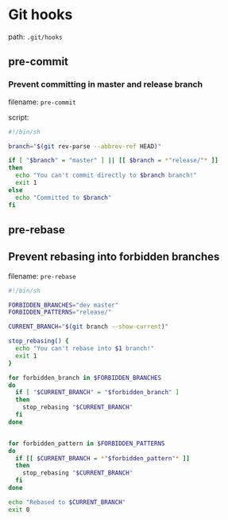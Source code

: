 # Git hooks

path: `.git/hooks` <br>

## pre-commit

### Prevent committing in master and release branch

filename: `pre-commit`

script:
```bash
#!/bin/sh

branch="$(git rev-parse --abbrev-ref HEAD)"

if [ "$branch" = "master" ] || [[ $branch = *"release/"* ]]
then
  echo "You can't commit directly to $branch branch!"
  exit 1
else
  echo "Committed to $branch"
fi
```
## pre-rebase

## Prevent rebasing into forbidden branches

filename: `pre-rebase`
```bash
#!/bin/sh

FORBIDDEN_BRANCHES="dev master"
FORBIDDEN_PATTERNS="release/"

CURRENT_BRANCH="$(git branch --show-current)"

stop_rebasing() {
  echo "You can't rebase into $1 branch!"
  exit 1
}

for forbidden_branch in $FORBIDDEN_BRANCHES
do
  if [ "$CURRENT_BRANCH" = "$forbidden_branch" ]
  then
    stop_rebasing "$CURRENT_BRANCH"
  fi
done


for forbidden_pattern in $FORBIDDEN_PATTERNS
do
  if [[ $CURRENT_BRANCH = *"$forbidden_pattern"* ]]
  then
    stop_rebasing "$CURRENT_BRANCH"
  fi
done

echo "Rebased to $CURRENT_BRANCH"
exit 0
```

